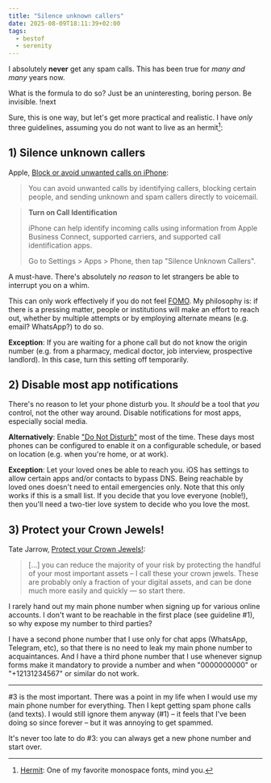 ```yaml
---
title: "Silence unknown callers"
date: 2025-08-09T18:11:39+02:00
tags:
  - bestof
  - serenity
---
```


I absolutely **never** get any spam calls. This has been true for _many and
many_ years now.

What is the formula to do so? Just be an uninteresting, boring person. Be
invisible. !next

Sure, this is one way, but let's get more practical and realistic. I have _only_
three guidelines, assuming you do not want to live as an hermit[^1]:

## 1) Silence unknown callers

Apple, [Block or avoid unwanted calls on iPhone](https://support.apple.com/en-ca/guide/iphone/iphe4b3f7823/ios):

> You can avoid unwanted calls by identifying callers, blocking certain people,
> and sending unknown and spam callers directly to voicemail.

> **Turn on Call Identification**
>
> iPhone can help identify incoming calls using information from Apple Business
> Connect, supported carriers, and supported call identification apps.
>
> Go to Settings > Apps > Phone, then tap "Silence Unknown Callers".

A must-have.
There's absolutely _no reason_ to let strangers be able to interrupt you on a
whim.

This can only work effectively if you do not feel
[FOMO](https://en.wikipedia.org/wiki/Fear_of_missing_out). My philosophy is: if
there is a pressing matter, people or institutions will make an effort to reach
out, whether by multiple attempts or by employing alternate means (e.g. email?
WhatsApp?) to do so.

**Exception**: If you are waiting for a phone call but do not know the origin
number (e.g. from a pharmacy, medical doctor, job interview, prospective
landlord). In this case, turn this setting off temporarily.

## 2) Disable most app notifications

There's no reason to let your phone disturb you. It _should_ be a tool that
_you_ control, not the other way around. Disable notifications for most apps,
especially social media.

**Alternatively**: Enable ["Do Not
Disturb"](https://support.apple.com/en-us/105112) most of the time. These days
most phones can be configured to enable it on a configurable schedule, or based
on location (e.g. when you're home, or at work).

**Exception**: Let your loved ones be able to reach you. iOS has settings to
allow certain apps and/or contacts to bypass DNS. Being reachable by loved ones
doesn't need to entail emergencies only. Note that this only works if this is a
small list. If you decide that you love everyone (noble!), then you'll need a
two-tier love system to decide who you love the most.

## 3) Protect your Crown Jewels!

Tate Jarrow, [Protect your Crown
Jewels!](https://web.archive.org/web/20230204060013/https://onlinesafety.substack.com/p/protect-your-crown-jewels):

> [...] you can reduce the majority of your risk by protecting the handful of
> your most important assets – I call these your crown jewels. These are
> probably only a fraction of your digital assets, and can be done much more
> easily and quickly — so start there.

I rarely hand out my main phone number when signing up for various online
accounts. I don't want to be reachable in the first place (see guideline #1), so
why expose my number to third parties?

I have a second phone number that I use only for chat apps (WhatsApp, Telegram,
etc), so that there is no need to leak my main phone number to acquaintances.
And I have a third phone number that I use whenever signup forms make it
mandatory to provide a number and when "0000000000" or "+12131234567" or similar
do not work.

- - -

#3 is the most important. There was a point in my life when I would use my main
phone number for everything. Then I kept getting spam phone calls (and texts). I
would still ignore them anyway (#1) – it feels that I've been doing so since
forever – but it was annoying to get spammed.

It's never too late to do #3: you can always get a new phone number and start
over.


[^1]: [Hermit](https://pcaro.es/hermit/): One of my favorite monospace fonts,
    mind you.
